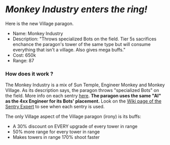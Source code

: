 # *Monkey Industry enters the ring!*
Here is the new Village paragon. 

- Name: Monkey Industry
- Description: "Throws specialized Bots on the field. Tier 5s sacrifices enchance the paragon's tower of the same type but will consume everything that isn't a village. Also gives mega buffs."
- Cost: 650k
- Range: 87


### How does it work ?
The Monkey Industry is a mix of Sun Temple, Engineer Monkey and Monkey Village. As its description says, the paragon throws "specialized Bots" on the field. More info on each sentry [here](https://github.com/WarperSan/BTD6-Mods/blob/main/VillageParagon/Sentries/README.md). **The paragon uses the same "AI" as the 4xx Engineer for its Bots' placement.** Look on the [Wiki page of the Sentry Expert](https://bloons.fandom.com/wiki/Sentry_Expert#Types_of_Sentries) to see when each sentry is used.

The only Village aspect of the Village paragon (irony) is its buffs:
- A 30% discount on EVERY upgrade of every tower in range
- 50% more range for every tower in range
- Makes towers in range 170% shoot faster 
